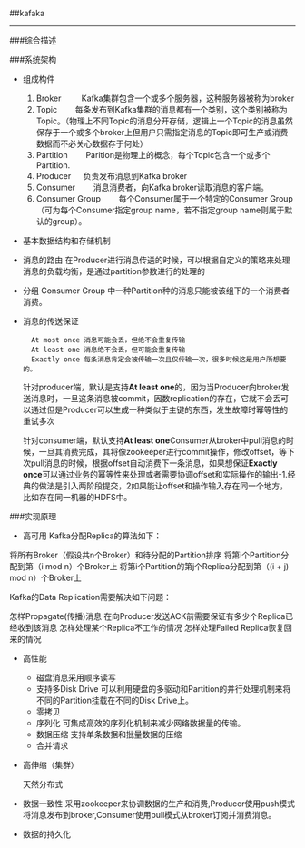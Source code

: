 ##kafaka
_____

###综合描述

###系统架构

* 组成构件
  1. Broker
　　	Kafka集群包含一个或多个服务器，这种服务器被称为broker
  2. Topic
　　每条发布到Kafka集群的消息都有一个类别，这个类别被称为Topic。（物理上不同Topic的消息分开存储，逻辑上一个Topic的消息虽然保存于一个或多个broker上但用户只需指定消息的Topic即可生产或消费数据而不必关心数据存于何处）
  3. Partition
　　Parition是物理上的概念，每个Topic包含一个或多个Partition.
  4. Producer
　  负责发布消息到Kafka broker
  5. Consumer
　　消息消费者，向Kafka broker读取消息的客户端。
  6. Consumer Group
　　每个Consumer属于一个特定的Consumer Group（可为每个Consumer指定group name，若不指定group name则属于默认的group）。

* 基本数据结构和存储机制

* 消息的路由
  在Producer进行消息传送的时候，可以根据自定义的策略来处理消息的负载均衡，是通过partition参数进行的处理的

* 分组
  Consumer Group 中一种Partition种的消息只能被该组下的一个消费者消费。

* 消息的传送保证

  ```
    At most once 消息可能会丢，但绝不会重复传输
    At least one 消息绝不会丢，但可能会重复传输
    Exactly once 每条消息肯定会被传输一次且仅传输一次，很多时候这是用户所想要的。
  ```
  针对producer端，默认是支持**At least one**的，因为当Producer向broker发送消息时，一旦这条消息被commit，因数replication的存在，它就不会丢可以通过但是Producer可以生成一种类似于主键的东西，发生故障时幂等性的重试多次

  针对consumer端，默认支持**At least one**Consumer从broker中pull消息的时候，一旦其消费完成，其将像zookeeper进行commit操作，修改offset，等下次pull消息的时候，根据offset自动消费下一条消息，如果想保证**Exactly once**可以通过业务的幂等性来处理或者需要协调offset和实际操作的输出-1.经典的做法是引入两阶段提交，2如果能让offset和操作输入存在同一个地方，比如存在同一机器的HDFS中。

###实现原理

* 高可用
  Kafka分配Replica的算法如下：

将所有Broker（假设共n个Broker）和待分配的Partition排序
将第i个Partition分配到第（i mod n）个Broker上
将第i个Partition的第j个Replica分配到第（(i + j) mod n）个Broker上

Kafka的Data Replication需要解决如下问题：

怎样Propagate(传播)消息
在向Producer发送ACK前需要保证有多少个Replica已经收到该消息
怎样处理某个Replica不工作的情况
怎样处理Failed Replica恢复回来的情况

* 高性能

  * 磁盘消息采用顺序读写
  * 支持多Disk Drive
	  可以利用硬盘的多驱动和Partition的并行处理机制来将不同的Partition挂载在不同的Disk Drive上。
  * 零拷贝
  * 序列化
	  可集成高效的序列化机制来减少网络数据量的传输。
  * 数据压缩
	  支持单条数据和批量数据的压缩
  * 合并请求

* 高伸缩（集群）

  天然分布式

* 数据一致性
  采用zookeeper来协调数据的生产和消费,Producer使用push模式将消息发布到broker,Consumer使用pull模式从broker订阅并消费消息。

* 数据的持久化
